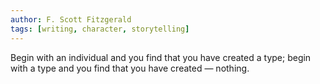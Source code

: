 ```yaml
---
author: F. Scott Fitzgerald
tags: [writing, character, storytelling]
---
```

Begin with an individual and you find that you have created a type; begin with a type and you find that you have created — nothing.